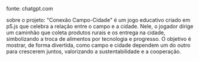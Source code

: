 fonte: chatgpt.com

sobre o projeto:
"Conexão Campo-Cidade" é um jogo educativo criado em p5.js que celebra a relação entre o campo e a cidade. Nele, o jogador dirige um caminhão que coleta produtos rurais e os entrega na cidade, simbolizando a troca de alimentos por tecnologia e progresso. O objetivo é mostrar, de forma divertida, como campo e cidade dependem um do outro para crescerem juntos, valorizando a sustentabilidade e a cooperação.
